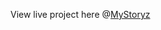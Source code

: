 <p>
    View live project here @<a href="http://mystoryz.herokuapp.com" target="_blank">MyStoryz</a>
</p>
